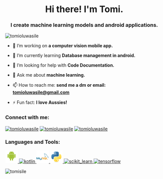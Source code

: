 <h1 align="center">Hi there! I'm Tomi.</h1>
<h3 align="center">I create machine learning models and android applications.</h3>

<p align="left"> <img src="https://komarev.com/ghpvc/?username=tomioluwasile&label=Profile%20views&color=38a85f&style=plastic" alt="tomioluwasile" /> </p>

- 🔭 I’m working on **a computer vision mobile app.**

- 🌱 I’m currently learning **Database management in android.**

- 🤝 I’m looking for help with **Code Documentation.**

- 💬 Ask me about **machine learning.**

- 📫 How to reach me: **send me a dm or email: tomioluwasile@gmail.com**

- ⚡ Fun fact: **I love Aussies!**

<h3 align="left">Connect with me:</h3>
<p align="left">
<a href="https://linkedin.com/in/tomioluwasile" target="blank"><img align="center" src="https://raw.githubusercontent.com/rahuldkjain/github-profile-readme-generator/master/src/images/icons/Social/linked-in-alt.svg" alt="tomioluwasile" height="30" width="40" /></a>
<a href="https://kaggle.com/tomioluwasile" target="blank"><img align="center" src="https://raw.githubusercontent.com/rahuldkjain/github-profile-readme-generator/master/src/images/icons/Social/kaggle.svg" alt="tomioluwasile" height="30" width="40" /></a>
<a href="https://instagram.com/tomioluwasile" target="blank"><img align="center" src="https://raw.githubusercontent.com/rahuldkjain/github-profile-readme-generator/master/src/images/icons/Social/instagram.svg" alt="tomioluwasile" height="30" width="40" /></a>
</p>

<h3 align="left">Languages and Tools:</h3>
<p align="left"> <a href="https://developer.android.com" target="_blank"> <img src="https://raw.githubusercontent.com/devicons/devicon/master/icons/android/android-original-wordmark.svg" alt="android" width="40" height="40"/> </a> <a href="https://kotlinlang.org" target="_blank"> <img src="https://www.vectorlogo.zone/logos/kotlinlang/kotlinlang-icon.svg" alt="kotlin" width="40" height="40"/> </a> <a href="https://www.mysql.com/" target="_blank"> <img src="https://raw.githubusercontent.com/devicons/devicon/master/icons/mysql/mysql-original-wordmark.svg" alt="mysql" width="40" height="40"/> </a> <a href="https://www.python.org" target="_blank"> <img src="https://raw.githubusercontent.com/devicons/devicon/master/icons/python/python-original.svg" alt="python" width="40" height="40"/> </a> <a href="https://scikit-learn.org/" target="_blank"> <img src="https://upload.wikimedia.org/wikipedia/commons/0/05/Scikit_learn_logo_small.svg" alt="scikit_learn" width="40" height="40"/> </a> <a href="https://www.tensorflow.org" target="_blank"> <img src="https://www.vectorlogo.zone/logos/tensorflow/tensorflow-icon.svg" alt="tensorflow" width="40" height="40"/> </a> </p>

<p><img align="center" src="https://github-readme-stats.vercel.app/api/top-langs?username=tomisile&show_icons=true&locale=en&layout=compact" alt="tomisile" /></p>

